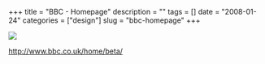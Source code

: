 +++
title = "BBC - Homepage"
description = ""
tags = []
date = "2008-01-24"
categories = ["design"]
slug = "bbc-homepage"
+++


 

  <div id="screens-thumbs" class="clearfix">
    <div class="txt-center" id="design-submission"><a href="http://www.bbc.co.uk/home/beta/"><img id='bluga-thumbnail-1083' class='bluga-thumbnail large' src='/media/bluga/
wt47f281fe52a33_0.jpg'/></a></div>  
  </div>   
<p><a href="http://www.bbc.co.uk/home/beta/">http://www.bbc.co.uk/home/beta/</a></p>




